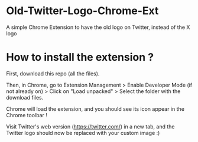 # Old-Twitter-Logo-Chrome-Ext
A simple Chrome Extension to have the old logo on Twitter, instead of the X logo


# How to install the extension ?

First, download this repo (all the files).

Then, in Chrome, go to Extension Management > Enable Developer Mode (if not already on) > Click on "Load unpacked" > Select the folder with the download files.

Chrome will load the extension, and you should see its icon appear in the Chrome toolbar !

Visit Twitter's web version (https://twitter.com/) in a new tab, and the Twitter logo should now be replaced with your custom image :)
